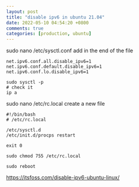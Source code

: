 ```yaml
---
layout: post
title: "disable ipv6 in ubuntu 21.04"
date: 2022-05-10 04:54:20 +0800
comments: true
categories: [production, ubuntu]
---
```


sudo nano /etc/sysctl.conf
add in the end of the file
```
net.ipv6.conf.all.disable_ipv6=1
net.ipv6.conf.default.disable_ipv6=1
net.ipv6.conf.lo.disable_ipv6=1
```

```
sudo sysctl -p
# check it 
ip a
```

sudo nano /etc/rc.local
create a new file
```
#!/bin/bash
# /etc/rc.local

/etc/sysctl.d
/etc/init.d/procps restart

exit 0
```

```
sudo chmod 755 /etc/rc.local

sudo reboot
```

https://itsfoss.com/disable-ipv6-ubuntu-linux/